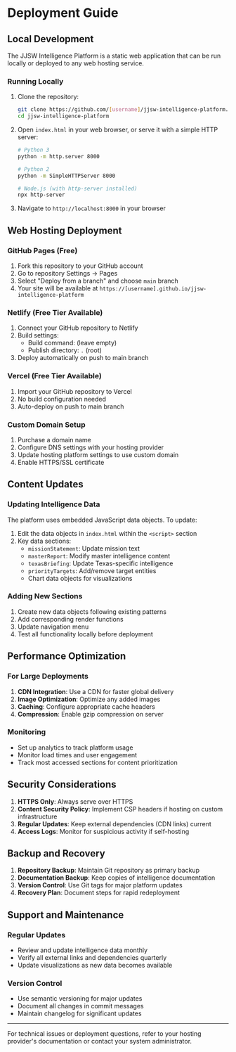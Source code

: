 # Deployment Guide

## Local Development

The JJSW Intelligence Platform is a static web application that can be run locally or deployed to any web hosting service.

### Running Locally

1. Clone the repository:
   ```bash
   git clone https://github.com/[username]/jjsw-intelligence-platform.git
   cd jjsw-intelligence-platform
   ```

2. Open `index.html` in your web browser, or serve it with a simple HTTP server:
   ```bash
   # Python 3
   python -m http.server 8000
   
   # Python 2
   python -m SimpleHTTPServer 8000
   
   # Node.js (with http-server installed)
   npx http-server
   ```

3. Navigate to `http://localhost:8000` in your browser

## Web Hosting Deployment

### GitHub Pages (Free)

1. Fork this repository to your GitHub account
2. Go to repository Settings → Pages
3. Select "Deploy from a branch" and choose `main` branch
4. Your site will be available at `https://[username].github.io/jjsw-intelligence-platform`

### Netlify (Free Tier Available)

1. Connect your GitHub repository to Netlify
2. Build settings:
   - Build command: (leave empty)
   - Publish directory: `.` (root)
3. Deploy automatically on push to main branch

### Vercel (Free Tier Available)

1. Import your GitHub repository to Vercel
2. No build configuration needed
3. Auto-deploy on push to main branch

### Custom Domain Setup

1. Purchase a domain name
2. Configure DNS settings with your hosting provider
3. Update hosting platform settings to use custom domain
4. Enable HTTPS/SSL certificate

## Content Updates

### Updating Intelligence Data

The platform uses embedded JavaScript data objects. To update:

1. Edit the data objects in `index.html` within the `<script>` section
2. Key data sections:
   - `missionStatement`: Update mission text
   - `masterReport`: Modify master intelligence content
   - `texasBriefing`: Update Texas-specific intelligence
   - `priorityTargets`: Add/remove target entities
   - Chart data objects for visualizations

### Adding New Sections

1. Create new data objects following existing patterns
2. Add corresponding render functions
3. Update navigation menu
4. Test all functionality locally before deployment

## Performance Optimization

### For Large Deployments

1. **CDN Integration**: Use a CDN for faster global delivery
2. **Image Optimization**: Optimize any added images
3. **Caching**: Configure appropriate cache headers
4. **Compression**: Enable gzip compression on server

### Monitoring

- Set up analytics to track platform usage
- Monitor load times and user engagement
- Track most accessed sections for content prioritization

## Security Considerations

1. **HTTPS Only**: Always serve over HTTPS
2. **Content Security Policy**: Implement CSP headers if hosting on custom infrastructure
3. **Regular Updates**: Keep external dependencies (CDN links) current
4. **Access Logs**: Monitor for suspicious activity if self-hosting

## Backup and Recovery

1. **Repository Backup**: Maintain Git repository as primary backup
2. **Documentation Backup**: Keep copies of intelligence documentation
3. **Version Control**: Use Git tags for major platform updates
4. **Recovery Plan**: Document steps for rapid redeployment

## Support and Maintenance

### Regular Updates
- Review and update intelligence data monthly
- Verify all external links and dependencies quarterly
- Update visualizations as new data becomes available

### Version Control
- Use semantic versioning for major updates
- Document all changes in commit messages
- Maintain changelog for significant updates

---

For technical issues or deployment questions, refer to your hosting provider's documentation or contact your system administrator.